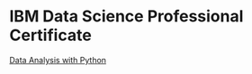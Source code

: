 

# IBM Data Science Professional Certificate

[Data Analysis with Python](www.notion.so/924f32f2-96d0-4a51-9f2d-082efa9ad19d)
